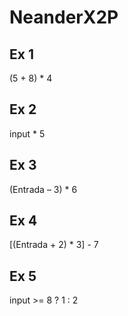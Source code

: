 # NeanderX2P
## Ex 1
 (5 + 8) * 4
 
## Ex 2
 input * 5 
   
## Ex 3
 (Entrada – 3) * 6
 
## Ex 4
[(Entrada + 2) * 3] - 7

## Ex 5
 input >= 8 ? 1 : 2

